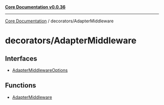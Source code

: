 [**Core Documentation v0.0.36**](../../README.md)

***

[Core Documentation](../../modules.md) / decorators/AdapterMiddleware

# decorators/AdapterMiddleware

## Interfaces

- [AdapterMiddlewareOptions](interfaces/AdapterMiddlewareOptions.md)

## Functions

- [AdapterMiddleware](functions/AdapterMiddleware.md)
